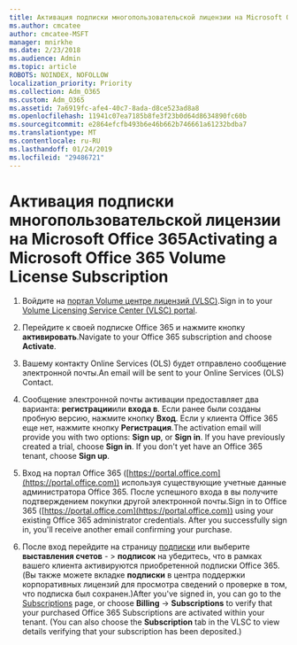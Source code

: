 ```yaml
---
title: Активация подписки многопользовательской лицензии на Microsoft Office 365
ms.author: cmcatee
author: cmcatee-MSFT
manager: mnirkhe
ms.date: 2/23/2018
ms.audience: Admin
ms.topic: article
ROBOTS: NOINDEX, NOFOLLOW
localization_priority: Priority
ms.collection: Adm_O365
ms.custom: Adm_O365
ms.assetid: 7a6919fc-afe4-40c7-8ada-d8ce523ad8a8
ms.openlocfilehash: 11941c07ea7185b8fe3f23b0d64d8634890fc60b
ms.sourcegitcommit: e2864efcfb493b6e46b662b746661a61232bdba7
ms.translationtype: MT
ms.contentlocale: ru-RU
ms.lasthandoff: 01/24/2019
ms.locfileid: "29486721"
---
```

# <a name="activating-a-microsoft-office-365-volume-license-subscription"></a><span data-ttu-id="569b6-102">Активация подписки многопользовательской лицензии на Microsoft Office 365</span><span class="sxs-lookup"><span data-stu-id="569b6-102">Activating a Microsoft Office 365 Volume License Subscription</span></span>

1. <span data-ttu-id="569b6-103">Войдите на [портал Volume центре лицензий (VLSC)](http://go.microsoft.com/fwlink/p/?LinkId=329762).</span><span class="sxs-lookup"><span data-stu-id="569b6-103">Sign in to your [Volume Licensing Service Center (VLSC) portal](http://go.microsoft.com/fwlink/p/?LinkId=329762).</span></span>
    
2. <span data-ttu-id="569b6-104">Перейдите к своей подписке Office 365 и нажмите кнопку **активировать**.</span><span class="sxs-lookup"><span data-stu-id="569b6-104">Navigate to your Office 365 subscription and choose **Activate**.</span></span>
    
3. <span data-ttu-id="569b6-105">Вашему контакту Online Services (OLS) будет отправлено сообщение электронной почты.</span><span class="sxs-lookup"><span data-stu-id="569b6-105">An email will be sent to your Online Services (OLS) Contact.</span></span>
    
4. <span data-ttu-id="569b6-p101">Сообщение электронной почты активации предоставляет два варианта: **регистрации**или **входа в**. Если ранее были созданы пробную версию, нажмите кнопку **Вход**. Если у клиента Office 365 еще нет, нажмите кнопку **Регистрация**.</span><span class="sxs-lookup"><span data-stu-id="569b6-p101">The activation email will provide you with two options: **Sign up**, or **Sign in**. If you have previously created a trial, choose **Sign in**. If you don't yet have an Office 365 tenant, choose **Sign up**.</span></span>
    
5. <span data-ttu-id="569b6-p102">Вход на портал Office 365 ([https://portal.office.com](https://portal.office.com)) используя существующие учетные данные администратора Office 365. После успешного входа в вы получите подтверждением покупки другой электронной почты.</span><span class="sxs-lookup"><span data-stu-id="569b6-p102">Sign in to Office 365 ([https://portal.office.com](https://portal.office.com)) using your existing Office 365 administrator credentials. After you successfully sign in, you'll receive another email confirming your purchase.</span></span>
    
6. <span data-ttu-id="569b6-p103">После вход перейдите на страницу [подписки](https://go.microsoft.com/fwlink/p/?linkid=842054) или выберите **выставления счетов**  - \> **подписок** на убедитесь, что в рамках вашего клиента активируются приобретенной подписки Office 365. (Вы также можете вкладке **подписки** в центра поддержки корпоративных лицензий для просмотра сведений о проверке в том, что подписка был сохранен.)</span><span class="sxs-lookup"><span data-stu-id="569b6-p103">After you've signed in, you can go to the [Subscriptions](https://go.microsoft.com/fwlink/p/?linkid=842054) page, or choose **Billing** -\> **Subscriptions** to verify that your purchased Office 365 Subscriptions are activated within your tenant. (You can also choose the **Subscription** tab in the VLSC to view details verifying that your subscription has been deposited.)</span></span> 
    

